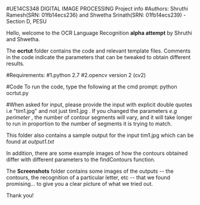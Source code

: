 #UE14CS348 DIGITAL IMAGE PROCESSING Project info
#Authors: Shruthi Ramesh(SRN: 01fb14ecs236) and Shwetha Srinath(SRN: 01fb14ecs239) - Section D, PESU

Hello, welcome to the OCR Language Recognition **alpha attempt** by Shruthi and Shwetha.

The **ocrtut** folder contains the code and relevant template files. Comments in the code indicate the parameters that can be tweaked to obtain different results.

#Requirements: 
#1.python 2.7
#2.opencv version 2 (cv2)

#Code
To run the code, type the following at the cmd prompt:
python ocrtut.py

#When asked for input, please provide the input with explicit double quotes i.e "tim1.jpg" and not just tim1.jpg .
If you changed the parameters *e.g perimeter* , the number of contour segments will vary, and it will take longer to run in proportion to the number of segments it is trying to match. 

This folder also contains a sample output for the input tim1.jpg which can be found at *output1.txt*

In addition, there are some example images of how the contours obtained differ with different parameters to the findContours function. 

The **Screenshots** folder contains some images of the outputs -- the contours, the recognition of a particular letter, etc -- that we found promising... to give you a clear picture of what we tried out.

Thank you! 




